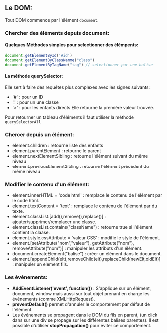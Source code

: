 ## Le DOM:
Tout DOM commence par l'élément ``document``.
### Chercher des éléments depuis document:

#### Quelques Méthodes simples pour selectionner des élémpents:

```javascript
document.getElementById('#id')
document.getElementByClassNamme("class")
document.getElementByTagName("tag") // selectionner par une balise
```

#### La méthode querySelector:
Elle sert à faire des requêtes plus complexes avec les signes suivants: 
* '#' : pour un ID
* '.' : pour un une classe
* '>' : pour les enfants directs 
Elle retourne la première valeur trouvée.  

Pour retourner un tableau d'éléments il faut utiliser la méthode ``querySelectorAll``

### Chercer depuis un élément:
* element.children : retourne liste des enfants
* element.parentElement : retourne le parent
* element.nextElementSibling : retourne l'élément suivant du même niveau
* element.previousElementSibling : retourne l'élément précédent du même niveau

### Modifier le contenu d'un élément:
* element.innerHTML = 'code html' : remplace le contenu de l'élément par le code html.
* element.textContent = 'text' : remplace le contenu de l'élément par du texte.
* element.classList.[add(),remove(),replace()] : ajouter/supprimer/remplacer une classe.
* element.classList.contains("className") : retourne true si l'élément contient la claase.
* element.style.cssAttribute = 'valeur CSS' : modifie le style de l'élément.
* element.[setAttribute("nom","valeur"), getAttribute("nom"), removeAttribute("nom")] : manipuler les attributs d'un élément.
* document.createElement("balise") : créer un élément dans le document.
* element.[appendChild(elt),removeChild(elt),replaceChild(newElt,oldElt)] : manipuler un element fils.

### Les événements:
* __AddEventListener('event', function())__ : S'applique sur un élément, document, window mais aussi sur tout objet prenant en charge les évènements (comme XMLHttpRequest).
* __preventDefault()__ permet d'annuler le comportement par défaut de l'élément.
* Les événements se propagent dans le DOM du fils en parent, (un click dans sur une div se propage sur les différentes balises parentes). Il est possible d'utiliser __stopPropagation()__ pour éviter ce comportement.
